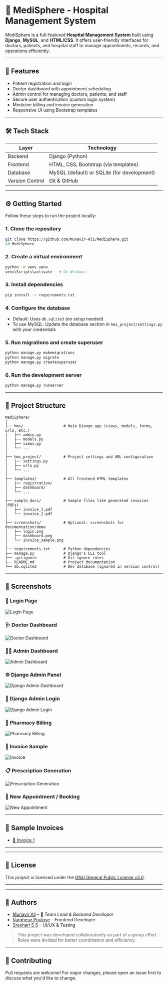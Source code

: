 # 🏥 MediSphere - Hospital Management System

MediSphere is a full-featured **Hospital Management System** built using **Django**, **MySQL**, and **HTML/CSS**. It offers user-friendly interfaces for doctors, patients, and hospital staff to manage appointments, records, and operations efficiently.

---

## 🚀 Features

- Patient registration and login
- Doctor dashboard with appointment scheduling
- Admin control for managing doctors, patients, and staff
- Secure user authentication (custom login system)
- Medicine billing and invoice generation
- Responsive UI using Bootstrap templates

---

## 🛠️ Tech Stack

| Layer          | Technology                           |
|----------------|----------------------------------------|
| Backend        | Django (Python)                        |
| Frontend       | HTML, CSS, Bootstrap (via templates)   |
| Database       | MySQL (default) or SQLite (for development) |
| Version Control| Git & GitHub                          |

---

## ⚙️ Getting Started

Follow these steps to run the project locally:

### 1. Clone the repository

```bash
git clone https://github.com/Munavir-Ali/MediSphere.git
cd MediSphere
```

### 2. Create a virtual environment

```bash
python -m venv venv
venv\Scripts\activate   # On Windows
```

### 3. Install dependencies

```bash
pip install -r requirements.txt
```

### 4. Configure the database

- Default: Uses `db.sqlite3` (no setup needed)
- To use MySQL: Update the database section in `hms_project/settings.py` with your credentials

### 5. Run migrations and create superuser

```bash
python manage.py makemigrations
python manage.py migrate
python manage.py createsuperuser
```

### 6. Run the development server

```bash
python manage.py runserver
```

---

## 📁 Project Structure

```
MediSphere/
│
├── hms/                  # Main Django app (views, models, forms, urls, etc.)
│   ├── admin.py
│   ├── models.py
│   ├── views.py
│   └── ...
│
├── hms_project/          # Project settings and URL configuration
│   ├── settings.py
│   ├── urls.py
│   └── ...
│
├── templates/            # All frontend HTML templates
│   ├── registration/
│   ├── dashboard/
│   └── ...
│
├── sample_docs/          # Sample files like generated invoices (PDFs)
│   ├── invoice_1.pdf
│   └── invoice_2.pdf
│
├── screenshots/          # Optional: screenshots for documentation/demo
│   ├── login.png
│   ├── dashboard.png
│   └── invoice_sample.png
│
├── requirements.txt      # Python dependencies
├── manage.py             # Django's CLI tool
├── .gitignore            # Git ignore rules
├── README.md             # Project documentation
└── db.sqlite3            # Dev database (ignored in version control)
```

---

## 📸 Screenshots

### 🔐 Login Page
![Login Page](screenshots/login.png)

### 🩺 Doctor Dashboard
![Doctor Dashboard](screenshots/doctor_dashboard_1.png)

### 🧑‍⚕️ Admin Dashboard
![Admin Dashboard](screenshots/admin_dashboard.png)

### ⚙️ Django Admin Panel
![Django Admin Dashboard](screenshots/django_admin_dashboard.png)

### 🔐 Django Admin Login
![Django Admin Login](screenshots/django_admin_login.png)

### 💊 Pharmacy Billing
![Pharmacy Billing](screenshots/pharma_billing_1.png)

### 🧾 Invoice Sample
![Invoice](screenshots/pharma_billing_2.png)

### 📋 Prescription Generation
![Prescription Generation](screenshots/prescription_generation.png)

### 📅 New Appointment / Booking
![New Appointment](screenshots/new_booking_or_appointment.png)


---

## 📎 Sample Invoices

- [🧾 Invoice 1](sample_docs/hms_invoice_sample_1.pdf)

---

---

## 📄 License

This project is licensed under the [GNU General Public License v3.0](https://www.gnu.org/licenses/gpl-3.0.en.html).

---

---

## 👥 Authors

- [Munavir Ali](https://github.com/Munavir-Ali) – 🧠 *Team Lead & Backend Developer*
- [Varghese Poulose](https://github.com/Varghese36) – Frontend Developer
- [Sreehari S S](https://github.com/geohotz-png) – UI/UX & Testing

> This project was developed collaboratively as part of a group effort.  
> Roles were divided for better coordination and efficiency.

---

## 🤝 Contributing

Pull requests are welcome! For major changes, please open an issue first to discuss what you'd like to change.
